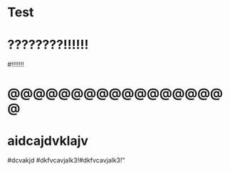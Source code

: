 # Test
# ????????!!!!!!
#!!!!!!!
# @@@@@@@@@@@@@@@@@@
# aidcajdvklajv
#dcvakjd
#dkfvcavjalk3!#dkfvcavjalk3!"

